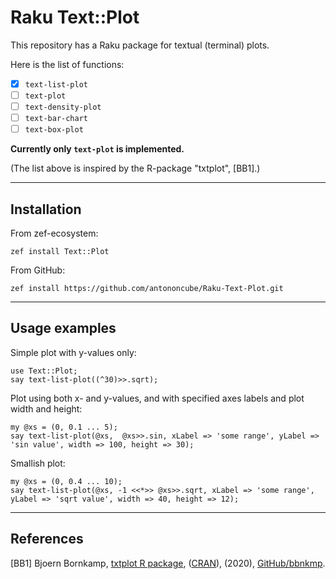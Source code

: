 # Raku Text::Plot

This repository has a Raku package for textual (terminal) plots.

Here is the list of functions:

- [X] `text-list-plot`
- [ ] `text-plot`
- [ ] `text-density-plot`
- [ ] `text-bar-chart`
- [ ] `text-box-plot`

**Currently only `text-plot` is implemented.**

(The list above is inspired by the R-package "txtplot", [BB1].)

-------

## Installation

From zef-ecosystem:

```shell
zef install Text::Plot
```

From GitHub:

```shell
zef install https://github.com/antononcube/Raku-Text-Plot.git
```

------

## Usage examples
 
Simple plot with y-values only:

```perl6
use Text::Plot;
say text-list-plot((^30)>>.sqrt);
```

Plot using both x- and y-values, and with specified axes labels and plot width and height:

```perl6
my @xs = (0, 0.1 ... 5);
say text-list-plot(@xs,  @xs>>.sin, xLabel => 'some range', yLabel => 'sin value', width => 100, height => 30);
```

Smallish plot:

```perl6
my @xs = (0, 0.4 ... 10);
say text-list-plot(@xs, -1 <<*>> @xs>>.sqrt, xLabel => 'some range', yLabel => 'sqrt value', width => 40, height => 12);
```

-------

## References

[BB1] Bjoern Bornkamp,
[txtplot R package](https://github.com/bbnkmp/txtplot),
([CRAN](https://github.com/cran/txtplot)),
(2020),
[GitHub/bbnkmp](https://github.com/bbnkmp).